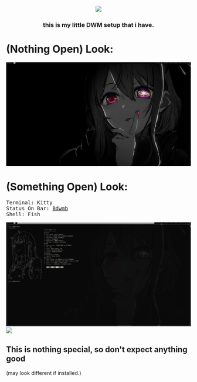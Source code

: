 <p align="center">
<img src="https://user-images.githubusercontent.com/71613062/123562468-7acd1f80-d79e-11eb-9ca3-6ee2f67fc0c0.png" width="80%">
</p>

<h3 align="center">this is my little DWM setup that i have.</h3>

<h1>(Nothing Open) Look:</h1>
<img align="center" src="/screenshots/LAF/nothingopen1.jpg">

<h1>(Something Open) Look:</h1> 
<pre>
Terminal: Kitty
Status On Bar: <a href="https://ari-web.xyz/gh/bdwmb">Bdwmb</a>
Shell: Fish
</pre>
<img src="/screenshots/LAF/somethingopen1.jpg">
<img src="/screenshot">

<h2>This is nothing special, so don't expect anything good</h2>
<p1>(may look different if installed.)</p1>

